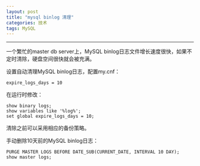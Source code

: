 ```yaml
---
layout: post
title: "mysql binlog 清理"
categories: 技术
tags: MySQL
---
```



---

一个繁忙的master db server上，MySQL binlog日志文件增长速度很快，如果不定时清除，硬盘空间很快就会被充满。

设置自动清理MySQL binlog日志，配置my.cnf：

	expire_logs_days = 10

在运行时修改：


	show binary logs;  
	show variables like '%log%';  
	set global expire_logs_days = 10;


清除之前可以采用相应的备份策略。

手动删除10天前的MySQL binlog日志：

	PURGE MASTER LOGS BEFORE DATE_SUB(CURRENT_DATE, INTERVAL 10 DAY); 
	show master logs;

